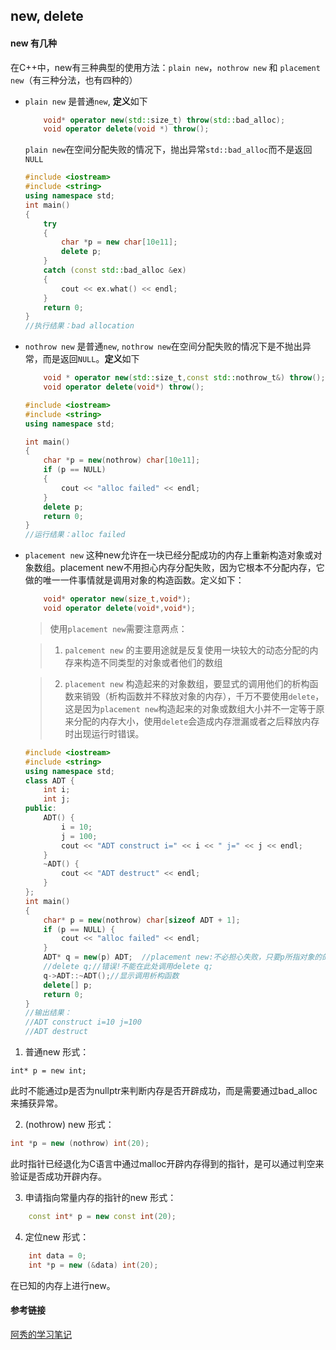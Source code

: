 ## new, delete

#### new 有几种
在C++中，new有三种典型的使用方法：```plain new```，```nothrow new``` 和 ```placement new```（有三种分法，也有四种的）
- ```plain new``` 是普通```new```, **定义**如下
    ```cpp
        void* operator new(std::size_t) throw(std::bad_alloc);
        void operator delete(void *) throw();
    ```

    ```plain new```在空间分配失败的情况下，抛出异常```std::bad_alloc```而不是返回```NULL```
    ```cpp
    #include <iostream>
    #include <string>
    using namespace std;
    int main()
    {
	    try
	    {
		    char *p = new char[10e11];
		    delete p;
	    }
	    catch (const std::bad_alloc &ex)
	    {
		    cout << ex.what() << endl;
	    }
	    return 0;
    }
    //执行结果：bad allocation
    ```
- ```nothrow new``` 是普通```new```, ```nothrow new```在空间分配失败的情况下是不抛出异常，而是返回```NULL```。**定义**如下
    ```cpp
        void * operator new(std::size_t,const std::nothrow_t&) throw();
        void operator delete(void*) throw();
    ```
    ```cpp
    #include <iostream>
    #include <string>
    using namespace std;

    int main()
    {
        char *p = new(nothrow) char[10e11];
        if (p == NULL) 
        {
            cout << "alloc failed" << endl;
        }
        delete p;
        return 0;
    }
    //运行结果：alloc failed
    ```
- ```placement new``` 这种new允许在一块已经分配成功的内存上重新构造对象或对象数组。placement new不用担心内存分配失败，因为它根本不分配内存，它做的唯一一件事情就是调用对象的构造函数。定义如下：
    ```cpp
        void* operator new(size_t,void*);
        void operator delete(void*,void*);
    ```
    > 使用```placement new```需要注意两点：

    > 1. ```palcement new``` 的主要用途就是反复使用一块较大的动态分配的内存来构造不同类型的对象或者他们的数组

    > 2. ```placement new``` 构造起来的对象数组，要显式的调用他们的析构函数来销毁（析构函数并不释放对象的内存），千万不要使用```delete```，这是因为```placement new```构造起来的对象或数组大小并不一定等于原来分配的内存大小，使用```delete```会造成内存泄漏或者之后释放内存时出现运行时错误。
    ```cpp
    #include <iostream>
    #include <string>
    using namespace std;
    class ADT {
        int i;
        int j;
    public:
        ADT() {
            i = 10;
            j = 100;
            cout << "ADT construct i=" << i << " j=" << j << endl;
        }
        ~ADT() {
            cout << "ADT destruct" << endl;
        }
    };
    int main()
    {
        char* p = new(nothrow) char[sizeof ADT + 1];
        if (p == NULL) {
            cout << "alloc failed" << endl;
        }
        ADT* q = new(p) ADT;  //placement new:不必担心失败，只要p所指对象的的空间足够ADT创建即可
        //delete q;//错误!不能在此处调用delete q;
        q->ADT::~ADT();//显示调用析构函数
        delete[] p;
        return 0;
    }
    //输出结果：
    //ADT construct i=10 j=100
    //ADT destruct
    ```
1. 普通new
形式：
```
int* p = new int;
```
此时不能通过p是否为nullptr来判断内存是否开辟成功，而是需要通过bad_alloc来捕获异常。

2. (nothrow) new
形式：
```cpp
int *p = new (nothrow) int(20);
```
此时指针已经退化为C语言中通过malloc开辟内存得到的指针，是可以通过判空来验证是否成功开辟内存。

3. 申请指向常量内存的指针的new
形式：
```cpp
    const int* p = new const int(20);
```

4. 定位new
形式：
```cpp
    int data = 0;
    int *p = new (&data) int(20);
```
在已知的内存上进行new。

#### 参考链接
   
[阿秀的学习笔记](https://interviewguide.cn/)

